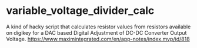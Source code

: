# variable_voltage_divider_calc
A kind of hacky script that calculates resistor values from resistors available on digikey for a DAC based Digital Adjustment of DC-DC Converter Output Voltage.  https://www.maximintegrated.com/en/app-notes/index.mvp/id/818 
